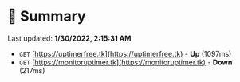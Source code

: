 # 📖 Summary
Last updated: **1/30/2022, 2:15:31 AM**

- `GET` [https://uptimerfree.tk](https://uptimerfree.tk) - **Up** (1097ms)
- `GET` [https://monitoruptimer.tk](https://monitoruptimer.tk) - **Down** (217ms)
